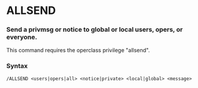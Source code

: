# ALLSEND
### Send a privmsg or notice to global or local users, opers, or everyone.
This command requires the operclass privilege "allsend".

### Syntax
```
/ALLSEND <users|opers|all> <notice|private> <local|global> <message>
```
